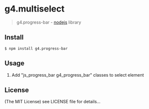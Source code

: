 g4.multiselect
======

> g4.progress-bar - [nodejs](http://nodejs.org) library

## Install

    $ npm install g4.progress-bar

## Usage

1. Add "js_progress_bar g4_progress_bar" classes to select element

## License

(The MIT License)
see LICENSE file for details...